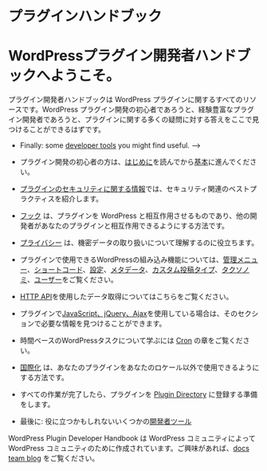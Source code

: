 <!--
# Plugin Handbook
-->
# プラグインハンドブック

<!--
Welcome to the WordPress Plugin Developer Handbook; are you ready to jump right in to the world of WordPress plugins?
-->
# WordPressプラグイン開発者ハンドブックへようこそ。

<!--
The Plugin Developer Handbook is a resource for all things WordPress plugins. Whether you’re new to WordPress plugin development, or you’re an experienced plugin developer, you should be able to find the answer to many of your plugin-related questions right here.
-->
プラグイン開発者ハンドブックは WordPress プラグインに関するすべてのリソースです。WordPress プラグイン開発の初心者であろうと、経験豊富なプラグイン開発者であろうと、プラグインに関する多くの疑問に対する答えをここで見つけることができるはずです。


<!--
* If you’re new to plugin development, start by reading the [introduction](https://developer.wordpress.org/plugin/intro/) and then move on to [the basics](https://developer.wordpress.org/plugins/plugin-basics/).
* The info in [plugin security](https://developer.wordpress.org/plugin/security/) will introduce best practices for security related stuff.
* [Hooks](https://developer.wordpress.org/plugin/hooks/) are what make your plugin interact with WordPress, and how you can let other developers interact with your plugin.
* [Privacy](https://developer.wordpress.org/plugins/privacy/) will help you understand about handling sensitive data.
* To find out more about WordPress’ built-in functionality that you can use in your plugin, check out [Administration Menus](https://developer.wordpress.org/plugin/administration-menus/), [Shortcodes](https://developer.wordpress.org/plugin/shortcodes/), [Settings](https://developer.wordpress.org/plugin/settings/), [Metadata](https://developer.wordpress.org/plugin/metadata/), [Custom Post Types](https://developer.wordpress.org/plugins/post-types/), [Taxonomies](https://developer.wordpress.org/plugins/taxonomies/), and [Users](https://developer.wordpress.org/plugin/users/).
* Learn about getting data using the [HTTP API](https://developer.wordpress.org/plugin/http-api/).
* If you’re using [JavaScript, jQuery or Ajax](https://developer.wordpress.org/plugin/javascript/) in your plugin, you’ll find the information you need in that section.
* To learn about time-based WordPress tasks, check out the [Cron](https://developer.wordpress.org/plugin/cron/) chapter.
* [Internationalization](https://developer.wordpress.org/plugin/internationalization/) is how you get your plugin ready for use in locales other than your own.
* When all that is done, you can prepare your plugin for inclusion in the [Plugin Directory](https://developer.wordpress.org/plugin/wordpress-org/)-->
* Finally: some [developer tools](https://developer.wordpress.org/plugin/developer-tools/) you might find useful.
-->

* プラグイン開発の初心者の方は、[はじめに](https://developer.wordpress.org/plugin/intro/)を読んでから[基本](https://developer.wordpress.org/plugins/plugin-basics/)に進んでください。
* [プラグインのセキュリティに関する情報](https://developer.wordpress.org/plugin/security/)では、セキュリティ関連のベストプラクティスを紹介します。
* [フック](https://developer.wordpress.org/plugin/hooks/) は、プラグインを WordPress と相互作用させるものであり、他の開発者があなたのプラグインと相互作用できるようにする方法です。
* [プライバシー](https://developer.wordpress.org/plugins/privacy/) は、機密データの取り扱いについて理解するのに役立ちます。
* プラグインで使用できるWordPressの組み込み機能については、[管理メニュー](https://developer.wordpress.org/plugin/administration-menus/)、[ショートコード](https://developer.wordpress.org/plugin/shortcodes/)、[設定](https://developer.wordpress.org/plugin/settings/)、[メタデータ](https://developer.wordpress.org/plugin/metadata/)、[カスタム投稿タイプ](https://developer.wordpress.org/plugins/post-types/)、[タクソノミ](https://developer.wordpress.org/plugins/taxonomies/)、[ユーザー](https://developer.wordpress.org/plugin/users/)をご覧ください。
* [HTTP API](https://developer.wordpress.org/plugin/http-api/)を使用したデータ取得についてはこちらをご覧ください。
* プラグインで[JavaScript、jQuery、Ajax](https://developer.wordpress.org/plugin/javascript/)を使用している場合は、そのセクションで必要な情報を見つけることができます。
* 時間ベースのWordPressタスクについて学ぶには [Cron](https://developer.wordpress.org/plugin/cron/) の章をご覧ください。
* [国際化](https://developer.wordpress.org/plugin/internationalization/) は、あなたのプラグインをあなたのロケール以外で使用できるようにする方法です。
* すべての作業が完了したら、プラグインを [Plugin Directory](https://developer.wordpress.org/plugin/wordpress-org/) に登録する準備をします。
* 最後に: 役に立つかもしれないいくつかの[開発者ツール](https://developer.wordpress.org/plugin/developer-tools/)



<!-- 
The WordPress Plugin Developer Handbook is created by the WordPress community, for the WordPress community. We are always looking for more contributors; if you’re interested, stop by the [docs team blog](https://make.wordpress.org/docs) to find out more about getting involved.
-->

WordPress Plugin Developer Handbook は WordPress コミュニティによって WordPress コミュニティのために作成されています。ご興味があれば、[docs team blog](https://make.wordpress.org/docs) をご覧ください。
